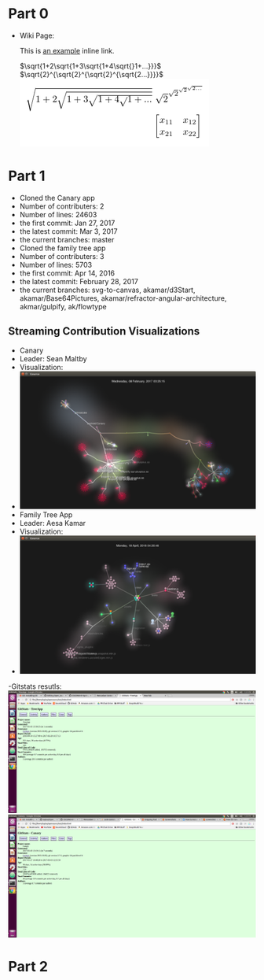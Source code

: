 # Part 0
- Wiki Page: <p>This is <a href="https://github.com/katchs2/campusmap/wiki" title="Title">
an example</a> inline link.</p>
$\sqrt{1+2\sqrt{1+3\sqrt{1+4\sqrt{}1+...}}}$ <br />
$\sqrt{2}^{\sqrt{2}^{\sqrt{2}^{\sqrt{2...}}}}$ <br />
![tayloa](images/Latexcode.PNG) <br />
# Part 1
- Cloned the Canary app <br />
 - Number of contributers: 2<br />
 - Number of lines: 24603<br />
 - the first commit: Jan 27, 2017 <br />
 - the latest commit: Mar 3, 2017 <br />
 - the current branches: master<br />
- Cloned the family tree app <br />
 - Number of contributers: 3<br />
 - Number of lines: 5703<br />
 - the first commit: Apr 14, 2016 <br />
 - the latest commit: February 28, 2017 <br />
 - the current branches: svg-to-canvas, akamar/d3Start, akamar/Base64Pictures, akamar/refractor-angular-architecture,    akmar/gulpify, ak/flowtype<br />
 
 ## Streaming Contribution Visualizations
 - Canary <br />
  - Leader: Sean Maltby <br />
  - Visualization: <br />
  - ![tayloa](images/canary_vsiualization.png) <br />
 - Family Tree App <br />
  - Leader: Aesa Kamar <br />
  - Visualization: <br />
  - ![tayloa](images/treeapp_visualization.png) <br />
 
-Gitstats resutls: <br />
![tayloa](images/treeapp_stats.png) <br />
![tayloa](images/canary_stats.png)
# Part 2
